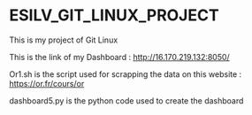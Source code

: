 # ESILV_GIT_LINUX_PROJECT
This is my project of Git Linux 


This is the link of my Dashboard : http://16.170.219.132:8050/

Or1.sh is the script used for scrapping the data on this website : https://or.fr/cours/or

dashboard5.py is the python code used to create the dashboard
